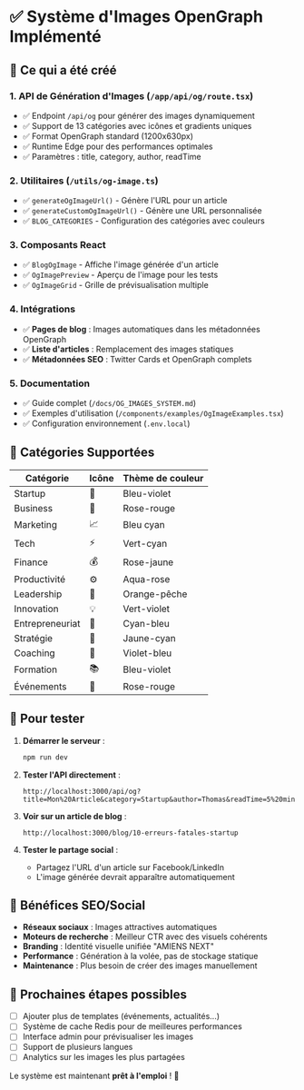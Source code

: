 # ✅ Système d'Images OpenGraph Implémenté

## 🎯 Ce qui a été créé

### 1. **API de Génération d'Images** (`/app/api/og/route.tsx`)

- ✅ Endpoint `/api/og` pour générer des images dynamiquement
- ✅ Support de 13 catégories avec icônes et gradients uniques
- ✅ Format OpenGraph standard (1200x630px)
- ✅ Runtime Edge pour des performances optimales
- ✅ Paramètres : title, category, author, readTime

### 2. **Utilitaires** (`/utils/og-image.ts`)

- ✅ `generateOgImageUrl()` - Génère l'URL pour un article
- ✅ `generateCustomOgImageUrl()` - Génère une URL personnalisée
- ✅ `BLOG_CATEGORIES` - Configuration des catégories avec couleurs

### 3. **Composants React**

- ✅ `BlogOgImage` - Affiche l'image générée d'un article
- ✅ `OgImagePreview` - Aperçu de l'image pour les tests
- ✅ `OgImageGrid` - Grille de prévisualisation multiple

### 4. **Intégrations**

- ✅ **Pages de blog** : Images automatiques dans les métadonnées OpenGraph
- ✅ **Liste d'articles** : Remplacement des images statiques
- ✅ **Métadonnées SEO** : Twitter Cards et OpenGraph complets

### 5. **Documentation**

- ✅ Guide complet (`/docs/OG_IMAGES_SYSTEM.md`)
- ✅ Exemples d'utilisation (`/components/examples/OgImageExamples.tsx`)
- ✅ Configuration environnement (`.env.local`)

## 🎨 Catégories Supportées

| Catégorie       | Icône | Thème de couleur |
| --------------- | ----- | ---------------- |
| Startup         | 🚀    | Bleu-violet      |
| Business        | 💼    | Rose-rouge       |
| Marketing       | 📈    | Bleu cyan        |
| Tech            | ⚡    | Vert-cyan        |
| Finance         | 💰    | Rose-jaune       |
| Productivité    | ⚙️    | Aqua-rose        |
| Leadership      | 👑    | Orange-pêche     |
| Innovation      | 💡    | Vert-violet      |
| Entrepreneuriat | 🎯    | Cyan-bleu        |
| Stratégie       | 🎲    | Jaune-cyan       |
| Coaching        | 🎯    | Violet-bleu      |
| Formation       | 📚    | Bleu-violet      |
| Événements      | 🎪    | Rose-rouge       |

## 🚀 Pour tester

1. **Démarrer le serveur** :

   ```bash
   npm run dev
   ```

2. **Tester l'API directement** :

   ```
   http://localhost:3000/api/og?title=Mon%20Article&category=Startup&author=Thomas&readTime=5%20min
   ```

3. **Voir sur un article de blog** :

   ```
   http://localhost:3000/blog/10-erreurs-fatales-startup
   ```

4. **Tester le partage social** :
   - Partagez l'URL d'un article sur Facebook/LinkedIn
   - L'image générée devrait apparaître automatiquement

## 📱 Bénéfices SEO/Social

- **Réseaux sociaux** : Images attractives automatiques
- **Moteurs de recherche** : Meilleur CTR avec des visuels cohérents
- **Branding** : Identité visuelle unifiée "AMIENS NEXT"
- **Performance** : Génération à la volée, pas de stockage statique
- **Maintenance** : Plus besoin de créer des images manuellement

## 🔧 Prochaines étapes possibles

- [ ] Ajouter plus de templates (événements, actualités...)
- [ ] Système de cache Redis pour de meilleures performances
- [ ] Interface admin pour prévisualiser les images
- [ ] Support de plusieurs langues
- [ ] Analytics sur les images les plus partagées

Le système est maintenant **prêt à l'emploi** ! 🎉
